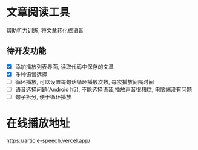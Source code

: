 # 文章阅读工具
帮助听力训练, 将文章转化成语音
## 待开发功能
- [x] 添加播放列表界面, 读取代码中保存的文章
- [x] 多种语音选择
- [ ] 循环播放, 可以设置每句话循环播放次数, 每次播放间隔时间
- [ ] 语音选择问题(Android h5), 不能选择语音,播放声音很糟糕, 电脑端没有问题
- [ ] 句子拆分, 便于循环播放

# 在线播放地址
https://article-speech.vercel.app/
